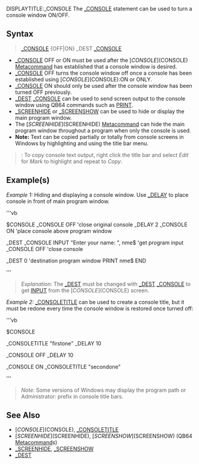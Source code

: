 DISPLAYTITLE:_CONSOLE
The [_CONSOLE](_CONSOLE) statement can be used to turn a console window ON/OFF.


## Syntax

>  [_CONSOLE](_CONSOLE) {OFF|ON}
>  _DEST [_CONSOLE](_CONSOLE)


* [_CONSOLE](_CONSOLE) OFF or ON must be used after the [$CONSOLE]($CONSOLE) [Metacommand](Metacommand) has established that a console window is desired.
* [_CONSOLE](_CONSOLE) OFF turns the console window off once a console has been established using [$CONSOLE]($CONSOLE):ON or ONLY.
* [_CONSOLE](_CONSOLE) ON should only be used after the console window has been turned OFF previously.
* [_DEST](_DEST) [_CONSOLE](_CONSOLE) can be used to send screen output to the console window using QB64 commands such as [PRINT](PRINT).
* [_SCREENHIDE](_SCREENHIDE) or [_SCREENSHOW](_SCREENSHOW) can be used to hide or display the main program window.
* The [$SCREENHIDE]($SCREENHIDE) [Metacommand](Metacommand) can hide the main program window throughout a program when only the console is used.
* **Note:** Text can be copied partially or totally from console screens in Windows by highlighting and using the title bar menu. 
> : To copy console text output, right click the title bar and select *Edit* for *Mark* to highlight and repeat to *Copy*. 


## Example(s)

*Example 1:* Hiding and displaying a console window. Use [_DELAY](_DELAY) to place console in front of main program window.

'''vb

$CONSOLE
_CONSOLE OFF 'close original console
_DELAY 2
_CONSOLE ON 'place console above program window

_DEST _CONSOLE 
INPUT "Enter your name: ", nme$ 'get program input
_CONSOLE OFF 'close console

_DEST 0 'destination program window
PRINT nme$
END 

'''
>  *Explanation:* The [_DEST](_DEST) must be changed with [_DEST](_DEST) [_CONSOLE](_CONSOLE) to get [INPUT](INPUT) from the [$CONSOLE]($CONSOLE) screen.


*Example 2:* [_CONSOLETITLE](_CONSOLETITLE) can be used to create a console title, but it must be redone every time the console window is restored once turned off:

'''vb

$CONSOLE

_CONSOLETITLE "firstone"
_DELAY 10

_CONSOLE OFF
_DELAY 10

_CONSOLE ON
_CONSOLETITLE "secondone"

'''
>  *Note:* Some versions of Windows may display the program path or Administrator: prefix in console title bars.


## See Also

* [$CONSOLE]($CONSOLE), [_CONSOLETITLE](_CONSOLETITLE)
* [$SCREENHIDE]($SCREENHIDE), [$SCREENSHOW]($SCREENSHOW) (QB64 [Metacommand](Metacommand)s)
* [_SCREENHIDE](_SCREENHIDE), [_SCREENSHOW](_SCREENSHOW)
* [_DEST](_DEST)




